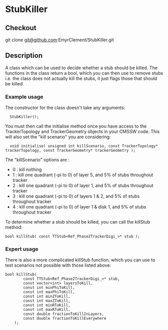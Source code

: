 # StubKiller

## Checkout
git clone git@github.com:EmyrClement/StubKiller.git

## Description
A class which can be used to decide whether a stub should be killed.  The functions in the class return a bool, which you can then use to remove stubs i.e. the class does not actually kill the stubs, it just flags those that should be killed.

### Example usage
The constructor for the class doesn't take any arguments:
```
  StubKiller();
```

You must then call the initialise method once you have access to the TrackerTopology and TrackerGeometry objects in your CMSSW code.  This will also set the "kill scenario" you are considering:

```
  void initialise( unsigned int killScenario, const TrackerTopology* trackerTopology, const TrackerGeometry* trackerGeometry );

```

The "killScenario" options are :

* 0 : kill nothing
* 1 : kill one quadrant (-pi to 0) of layer 5, and 5% of stubs throughout tracker
* 2 : kill one quadrant (-pi to 0) of layer 1, and 5% of stubs throughout tracker
* 3 : kill one quadrant (-pi to 0) of layers 1 & 2, and 5% of stubs throughout tracker
* 4 : kill one quadrant (-pi to 0) of layer 1 & disk 1, and 5% of stubs throughout tracker


To determine whether a stub should be killed, you can call the killStub method:

```
bool killStub( const TTStub<Ref_Phase2TrackerDigi_>* stub );
```


### Expert usage

There is also a more complicated killStub function, which you can use to test scenarios not possible with those listed above:
```
bool killStub(
        const TTStub<Ref_Phase2TrackerDigi_>* stub,
        const vector<int> layersToKill,
        const int minPhiToKill,
        const int maxPhiToKill,
        const int minZToKill,
        const int maxZToKill,
        const int minRToKill,
        const int maxRToKill,
        const double fractionToKillInLayers,
        const double fractionToKillEverywhere
    );
```
